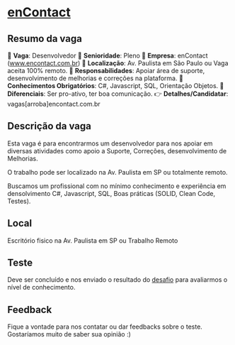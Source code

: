# [enContact](https://encontact.com.br)

## Resumo da vaga

👔 **Vaga**: Desenvolvedor
💼 **Senioridade**: Pleno
🏣 **Empresa**: enContact (www.encontact.com.br)
📍  **Localização**: Av. Paulista em São Paulo ou Vaga aceita 100% remoto.
🧐 **Responsabilidades**: Apoiar área de suporte, desenvolvimento de melhorias e correções na plataforma.
🧠 **Conhecimentos Obrigatórios**: C#, Javascript, SQL, Orientação Objetos.
🧠 **Diferenciais**: Ser pro-ativo, ter boa comunicação.
👉 **Detalhes/Candidatar**: vagas[arroba]encontact.com.br

## Descrição da vaga

Esta vaga é para encontrarmos um desenvolvedor para nos apoiar em diversas atividades como apoio a Suporte, Correções, desenvolvimento de Melhorias.

O trabalho pode ser localizado na Av. Paulista em SP ou totalmente remoto.

Buscamos um profissional com no mínimo conhecimento e experiência em densolvimento C#, Javascript, SQL, Boas práticas (SOLID, Clean Code, Testes).

## Local

Escritório fisico na Av. Paulista em SP
ou
Trabalho Remoto

## Teste

Deve ser concluído e nos enviado o resultado do [desafio](DESAFIO_PRATICO.md) para avaliarmos o nível de conhecimento.

## Feedback

Fique a vontade para nos contatar ou dar feedbacks sobre o teste. Gostaríamos muito de saber sua opinião :)
